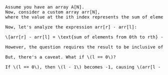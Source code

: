 <pre>
Assume you have an array A[N].
Now, consider a custom array arr[N],
where the value at the ith index represents the sum of elements from index 0 to i in array A, known as the 'prefix sum.'

Now, let's analyze the expression arr[r] - arr[l]:

\[arr[r] - arr[l] = \text{sum of elements from 0th to rth} - \text{sum of elements from 0th to lth} = \text{sum of elements from (l + 1)th to rth}.\]

However, the question requires the result to be inclusive of both l and r. Therefore, the corrected expression is \(arr[r] - arr[l - 1]\).

But, there's a caveat. What if \(l == 0\)?

If \(l == 0\), then \(l - 1\) becomes -1, causing \(arr[l - 1]\) to throw an error. To address this, when \(l == 0\), it implies the summation of all elements till index r. In this case, simply print \(arr[j]\).
</pre>
